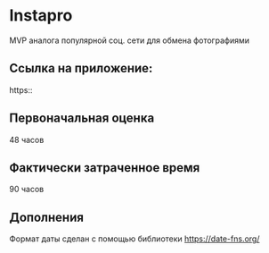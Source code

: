 # Instapro

MVP аналога популярной соц. сети для обмена фотографиями

## Ссылка на приложение:

https::

## Первоначальная оценка

48 часов

## Фактически затраченное время

90 часов

## Дополнения 
Формат даты сделан с помощью библиотеки https://date-fns.org/
